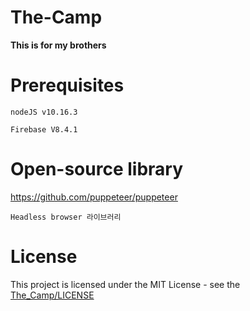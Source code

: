 # The-Camp
**This is for my brothers**
# Prerequisites
    nodeJS v10.16.3
    
    Firebase V8.4.1
# Open-source library
https://github.com/puppeteer/puppeteer

    Headless browser 라이브러리
# License
This project is licensed under the MIT License - see the [The_Camp/LICENSE](LICENSE)
